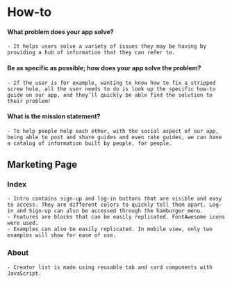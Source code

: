 # How-to

#### What problem does your app solve?
    - It helps users solve a variety of issues they may be having by providing a hub of information that they can refer to.

#### Be as specific as possible; how does your app solve the problem?
	- If the user is for example, wanting to know how to fix a stripped screw hole, all the user needs to do is look up the specific how-to guide on our app, and they’ll quickly be able find the solution to their problem!

#### What is the mission statement?
	- To help people help each other, with the social aspect of our app, being able to post and share guides and even rate guides, we can have a catalog of information built by people, for people.

## Marketing Page

### Index 
    - Intro contains sign-up and log-in buttons that are visible and easy to access. They are different colors to quickly tell them apart. Log-in and Sign-up can also be accessed through the hamburger menu.
    - Features are blocks that can be easily replicated. FontAwesome icons were used.
    - Examples can also be easily replicated. In mobile view, only two examples will show for ease of use.

### About
    - Creator list is made using reusable tab and card components with JavaScript. 

    


